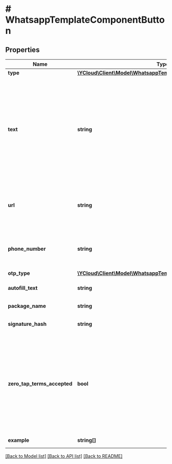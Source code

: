 # # WhatsappTemplateComponentButton

## Properties

Name | Type | Description | Notes
------------ | ------------- | ------------- | -------------
**type** | [**\YCloud\Client\Model\WhatsappTemplateComponentButtonType**](WhatsappTemplateComponentButtonType.md) |  |
**text** | **string** | **Required for button type &#x60;PHONE_NUMBER&#x60; or &#x60;URL&#x60;.** Button text. For &#x60;CODE_CODE&#x60; buttons, the text is a pre-set value and cannot be customized. For &#x60;OTP&#x60; buttons, if omitted, the text will default to a pre-set value localized to the template&#39;s language. For example, &#x60;Copy Code&#x60; for English (US). If your template is using a one-tap autofill button and you supply this value, the authentication template message will display a copy code button with this text if we are unable to validate your [handshake](https://developers.facebook.com/docs/whatsapp/business-management-api/authentication-templates#handshake). Maximum 25 characters. | [optional]
**url** | **string** | **Required for button type &#x60;URL&#x60;.** URL of website. There can be at most 1 variable at the end of the URL. Example: &#x60;https://www.luckyshrub.com/shop?promo&#x3D;{{1}}&#x60;. 2000 characters maximum. | [optional]
**phone_number** | **string** | **Required for button type &#x60;PHONE_NUMBER&#x60;.** Alphanumeric string. Business phone number to be (display phone number) called when the user taps the button. 20 characters maximum. | [optional]
**otp_type** | [**\YCloud\Client\Model\WhatsappTemplateComponentButtonOtpType**](WhatsappTemplateComponentButtonOtpType.md) |  | [optional]
**autofill_text** | **string** | **One-tap buttons only.** One-tap button text. Maximum 25 characters. | [optional]
**package_name** | **string** | **One-tap buttons only.** Your Android app&#39;s package name. | [optional]
**signature_hash** | **string** | **One-tap buttons only.** Your app signing key hash. See [App Signing Key Hash](https://developers.facebook.com/docs/whatsapp/business-management-api/authentication-templates#app-signing-key-hash). | [optional]
**zero_tap_terms_accepted** | **bool** | **Zero-tap buttons only.** Set to &#x60;true&#x60; to indicate that you understand that your use of zero-tap authentication is subject to the WhatsApp Business Terms of Service, and that it&#39;s your responsibility to ensure your customers expect that the code will be automatically filled in on their behalf when they choose to receive the zero-tap code through WhatsApp. If set to &#x60;false&#x60;, the template will not be created as you need to accept zero-tap terms before creating zero-tap enabled message templates. | [optional]
**example** | **string[]** | Sample full URL for a &#x60;URL&#x60; button with a variable. | [optional]

[[Back to Model list]](../../README.md#models) [[Back to API list]](../../README.md#endpoints) [[Back to README]](../../README.md)
